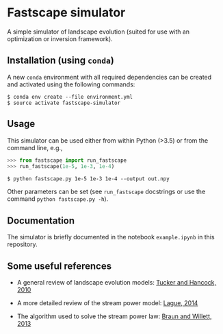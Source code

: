 # Fastscape simulator

A simple simulator of landscape evolution (suited for use with an
optimization or inversion framework).

## Installation (using `conda`)

A new `conda` environment with all required dependencies can be created
and activated using the following commands:

```
$ conda env create --file environment.yml
$ source activate fastscape-simulator
```

## Usage

This simulator can be used either from within Python (>3.5) or from
the command line, e.g.,

```python
>>> from fastscape import run_fastscape
>>> run_fastscape(1e-5, 1e-3, 1e-4)
```

```
$ python fastscape.py 1e-5 1e-3 1e-4 --output out.npy
```

Other parameters can be set (see `run_fastscape` docstrings or use the
command `python fastscape.py -h`).

## Documentation

The simulator is briefly documented in the notebook `example.ipynb` in
this repository.

## Some useful references

- A general review of landscape evolution models:
  [Tucker and Hancock, 2010](http://onlinelibrary.wiley.com/doi/10.1002/esp.1952/abstract)

- A more detailed review of the stream power model:
  [Lague, 2014](http://onlinelibrary.wiley.com/doi/10.1002/esp.3462/abstract)

- The algorithm used to solve the stream power law:
  [Braun and Willett, 2013](https://www.sciencedirect.com/science/article/pii/S0169555X12004618)
